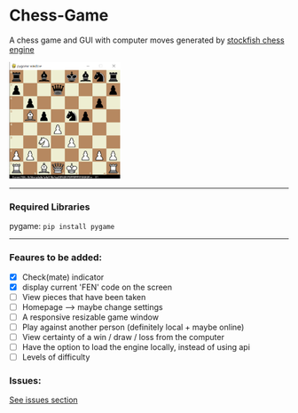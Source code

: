# Chess-Game
A chess game and GUI with computer moves generated by [stockfish chess engine](https://stockfishchess.org/)

<img src="Chess-Engine-Screenshot.PNG" width="200" height="210">

-----

### Required Libraries

pygame: `pip install pygame`

----

### Feaures to be added:
- [x] Check(mate) indicator
- [x] display current 'FEN' code on the screen
- [ ] View pieces that have been taken
- [ ] Homepage --> maybe change settings
- [ ] A responsive resizable game window
- [ ] Play against another person (definitely local + maybe online)
- [ ] View certainty of a win / draw / loss from the computer
- [ ] Have the option to load the engine locally, instead of using api
- [ ] Levels of difficulty

### Issues:
[See issues section](https://github.com/Ollie-Edwards/Chess-Engine/issues)
